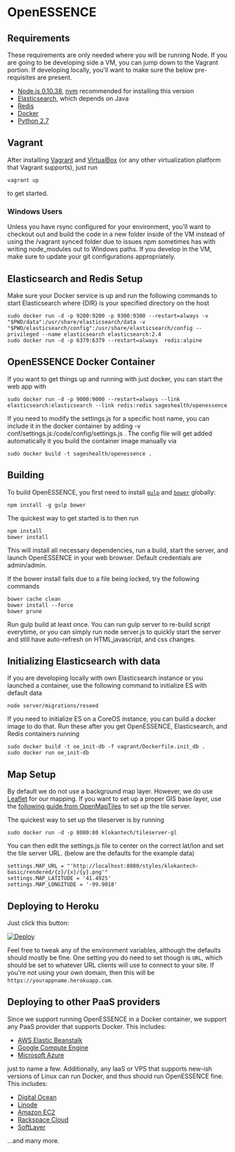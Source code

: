 # OpenESSENCE

## Requirements

These requirements are only needed where you will be running Node. If you are going to be developing side a VM, you can jump down to the Vagrant portion. 
If developing locally, you'll want to make sure the below pre-requisites are present.

 * [Node.js 0.10.38](http://nodejs.org), [nvm](https://github.com/creationix/nvm) recommended for installing this version
 * [Elasticsearch](http://elasticsearch.org), which depends on Java
 * [Redis](http://redis.io)
 * [Docker](https://www.docker.com/)
 * [Python 2.7](https://www.python.org/download/releases/2.7/)


## Vagrant

After installing [Vagrant](https://www.vagrantup.com) and [VirtualBox](https://www.virtualbox.org/) (or any other
virtualization platform that Vagrant supports), just run

    vagrant up

to get started. 


### Windows Users

Unless you have rsync configured for your environment, you'll want to checkout out and build the code in a new folder inside of the VM instead 
of using the /vagrant synced folder due to issues npm sometimes has with writing node_modules out to Windows paths. If you develop in the VM, make sure 
to update your git configurations appropriately. 


## Elasticsearch and Redis Setup

Make sure your Docker service is up and run the following commands to start Elasticsearch where {DIR} is your specified directory on the host

    sudo docker run -d -p 9200:9200 -p 9300:9300 --restart=always -v "$PWD/data":/usr/share/elasticsearch/data -v "$PWD/elasticsearch/config":/usr/share/elasticsearch/config --privileged --name elasticsearch elasticsearch:2.4
    sudo docker run -d -p 6379:6379 --restart=always  redis:alpine


## OpenESSENCE Docker Container
If you want to get things up and running with just docker, you can start the web app with

    sudo docker run -d -p 9000:9000 --restart=always --link elasticsearch:elasticsearch --link redis:redis sageshealth/openessence

If you need to modify the settings.js for a specific host name, you can include it in the docker container by adding -v conf/settings.js:/code/config/settings.js .
The config file will get added automatically it you build the container image manually via

    sudo docker build -t sageshealth/openessence .


## Building

To build OpenESSENCE, you first need to install [`gulp`](http://gulpjs.com) and [`bower`](http://bower.io) globally:

    npm install -g gulp bower

The quickest way to get started is to then run

    npm install
    bower install

This will install all necessary dependencies, run a build, start the server, and launch OpenESSENCE in your web browser. Default credentials are admin/admin.

If the bower install fails due to a file being locked, try the following commands

    bower cache clean
    bower install --force
    bower prune

Run gulp build at least once. You can run gulp server to re-build script everytime, or you can simply run node server.js to quickly start the server and 
still have auto-refresh on HTML,javascript, and css changes.


## Initializing Elasticsearch with data

If you are developing locally with own Elasticsearch instance or you launched a container, use the following command to initialize ES with default data

    node server/migrations/reseed

If you need to initialize ES on a CoreOS instance, you can build a docker image to do that. Run these after you get OpenESSENCE, Elasticsearch, and Redis containers running

    sudo docker build -t oe_init-db -f vagrant/Dockerfile.init_db .
    sudo docker run oe_init-db


## Map Setup

By default we do not use a background map layer. However, we do use [Leaflet](http://leafletjs.com/) for our mapping. If you want to set up a proper GIS base layer, use the 
[following guide from OpenMapTiles](https://openmaptiles.org/docs/) to set up the tile server. 

The quickest way to set up the tileserver is by running 

    sudo docker run -d -p 8080:80 klokantech/tileserver-gl

You can then edit the settings.js file to center on the correct lat/lon and set the tile server URL. (below are the defaults for the example data)

    settings.MAP_URL = "'http://localhost:8080/styles/klokantech-basic/rendered/{z}/{x}/{y}.png'"
    settings.MAP_LATITUDE = '41.4925'
    settings.MAP_LONGITUDE = '-99.9018'


## Deploying to Heroku

Just click this button:

[![Deploy](https://www.herokucdn.com/deploy/button.png)](https://heroku.com/deploy?template=https://github.com/sages-health/openessence)

Feel free to tweak any of the environment variables, although the defaults should mostly be fine. One setting you do
 need to set though is `URL`, which should be set to whatever URL clients will use to connect to your site. If you're
 not using your own domain, then this will be `https://yourappname.herokuapp.com`.


## Deploying to other PaaS providers

Since we support running OpenESSENCE in a Docker container, we support any PaaS provider that supports Docker. This includes:

 * [AWS Elastic Beanstalk](http://docs.aws.amazon.com/elasticbeanstalk/latest/dg/create_deploy_docker_eb.html)
 * [Google Compute Engine](https://developers.google.com/compute/docs/containers)
 * [Microsoft Azure](http://azure.microsoft.com/blog/2014/06/09/docker-and-azure-coolness)

just to name a few. Additionally, any IaaS or VPS that supports new-ish versions of Linux can run Docker, and thus
 should run OpenESSENCE fine. This includes:

 * [Digital Ocean](https://www.digitalocean.com/community/tutorials/how-to-use-the-digitalocean-docker-application)
 * [Linode](https://www.linode.com/docs/applications/containers/docker)
 * [Amazon EC2](https://docs.docker.com/installation/amazon)
 * [Rackspace Cloud](https://docs.docker.com/installation/rackspace)
 * [SoftLayer](https://docs.docker.com/installation/softlayer)

...and many more.
